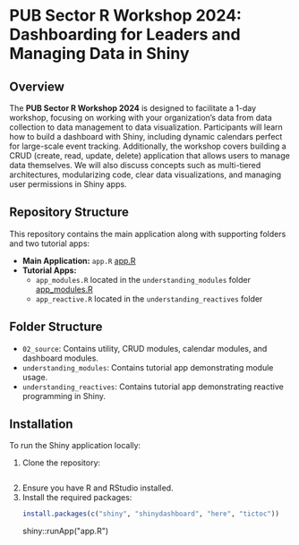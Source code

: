 # PUB Sector R Workshop 2024: Dashboarding for Leaders and Managing Data in Shiny

## Overview

The **PUB Sector R Workshop 2024** is designed to facilitate a 1-day workshop, focusing on working with your organization’s data from data collection to data management to data visualization. Participants will learn how to build a dashboard with Shiny, including dynamic calendars perfect for large-scale event tracking. Additionally, the workshop covers building a CRUD (create, read, update, delete) application that allows users to manage data themselves. We will also discuss concepts such as multi-tiered architectures, modularizing code, clear data visualizations, and managing user permissions in Shiny apps.

## Repository Structure

This repository contains the main application along with supporting folders and two tutorial apps:

- **Main Application:** `app.R` [app.R](https://github.com/maxinedrake/R_workshop/blob/main/app.R)
- **Tutorial Apps:**
  - `app_modules.R` located in the `understanding_modules` folder [app_modules.R](https://github.com/maxinedrake/R_workshop/blob/main/understanding_modules/app_modules.R)
  - `app_reactive.R` located in the `understanding_reactives` folder

## Folder Structure
- `02_source`: Contains utility, CRUD modules, calendar modules, and dashboard modules.
- `understanding_modules`: Contains tutorial app demonstrating module usage.
- `understanding_reactives`: Contains tutorial app demonstrating reactive programming in Shiny.

## Installation

To run the Shiny application locally:

1. Clone the repository:
    ```
2. Ensure you have R and RStudio installed.
3. Install the required packages:
   ```R
   install.packages(c("shiny", "shinydashboard", "here", "tictoc"))
   ```
   shiny::runApp("app.R")
     ```
